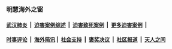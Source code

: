 
### 明慧海外之窗

####  [武汉肺炎](indexes/365.md?t=05300101) &nbsp;|&nbsp;  [迫害案例综述](indexes/328.md?t=05300101) &nbsp;|&nbsp; [迫害致死案例](indexes/277.md?t=05300101)  &nbsp;|&nbsp; [更多迫害案例](indexes/81.md?t=05300101)  &nbsp;|&nbsp; 
####  [时事评论](indexes/19.md?t=05300101) &nbsp;|&nbsp; [海外简讯](indexes/245.md?t=05300101)&nbsp;|&nbsp;  [社会支持](indexes/140.md?t=05300101) &nbsp;|&nbsp; [褒奖决议](indexes/282.md?t=05300101) &nbsp;|&nbsp; [社区报道](indexes/91.md?t=05300101)  &nbsp;|&nbsp; [天人之间](indexes/78.md?t=05300101) 

